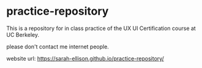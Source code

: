 # practice-repository
This is a repository for in class practice of the UX UI Certification course at UC Berkeley. 

please don't contact me internet people. 


website url: https://sarah-ellison.github.io/practice-repository/
